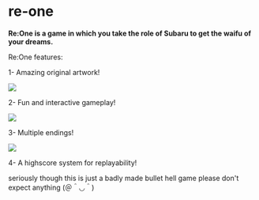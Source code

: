 # re-one
<b>Re:One is a game in which you take the role of Subaru to get the waifu of your dreams.</b>

Re:One features:

1- Amazing original artwork!

<img src="https://imgur.com/n9rb0SC"/>

2- Fun and interactive gameplay!

<img src="https://imgur.com/j5SIOaI"/>

3- Multiple endings!

<img src="https://imgur.com/wuz3SV8"/>

4- A highscore system for replayability!

seriously though this is just a badly made bullet hell game please don't expect anything (＠＾◡＾)
